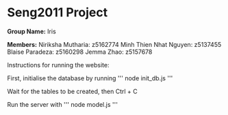 # Seng2011 Project

**Group Name:** Iris

**Members:**
  Niriksha Mutharia: z5162774
  Minh Thien Nhat Nguyen: z5137455
  Blaise Paradeza: z5160298
  Jemma Zhao: z5157678
  
Instructions for running the website:

First, initialise the database by running 
'''
node init_db.js
'''

Wait for the tables to be created, then Ctrl + C

Run the server with 
'''
node model.js
'''

